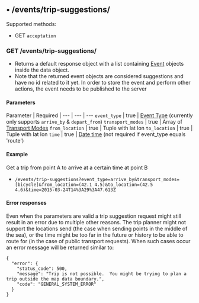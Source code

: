 ## • /events/trip-suggestions/

Supported methods:

* GET `acceptation`

### GET /events/trip-suggestions/

* Returns a default response object with a list containing [Event](/rest-api/objects/#event) objects inside the data object.
* Note that the returned event objects are considered suggestions and have no id related to it yet. In order to store the event and perform other actions, the event needs to be published to the server

#### Parameters

Parameter | Required | 
--- | --- | --- 
`event_type` | true | [Event Type](/rest-api/constants/#event-type) (currently only supports `arrive_by` & `depart_from`)
`transport_modes` | true | Array of [Transport Modes](/rest-api/constants/#transport-mode)
`from_location` | true | Tuple with lat lon
`to_location` | true | Tuple with lat lon
`time` | true | [Date time](/rest-api/usage/#date-time) (not required if event_type equals 'route')
<br>

#### Example

Get a trip from point A to arrive at a certain time at point B

* ``/events/trip-suggestions?event_type=arrive_by&transport_modes=[bicycle]&from_location=(42.1 4.5)&to_location=(42.5 4.6)&time=2015-03-24T14%3A29%3A47.613Z``

#### Error responses

Even when the parameters are valid a trip suggestion request might still result in an error due to multiple other reasons. The trip planner might not support the locations send (the case when sending points in the middle of the sea), or the time might be too far in the future or history to be able to route for (in the case of public transport requests). When such cases occur an error message will be returned similar to:

	{
	  "error": {
	    "status_code": 500,
	    "message": "Trip is not possible.  You might be trying to plan a trip outside the map data boundary.",
	    "code": "GENERAL_SYSTEM_ERROR"
	  }
	}
